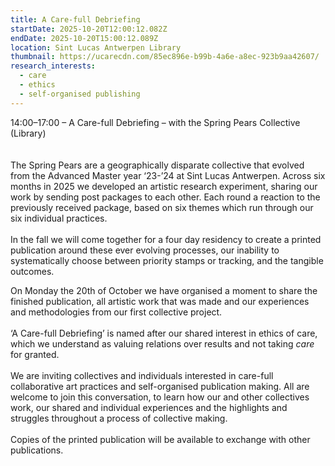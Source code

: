 ```yaml
---
title: A Care-full Debriefing
startDate: 2025-10-20T12:00:12.082Z
endDate: 2025-10-20T15:00:12.089Z
location: Sint Lucas Antwerpen Library
thumbnail: https://ucarecdn.com/85ec896e-b99b-4a6e-a8ec-923b9aa42607/
research_interests:
  - care
  - ethics
  - self-organised publishing
---
```

14:00–17:00 – A Care-full Debriefing – with the Spring Pears Collective (Library)\
\
\
The Spring Pears are a geographically disparate collective that evolved from the Advanced Master year ‘23-’24 at Sint Lucas Antwerpen. Across six months in 2025 we developed an artistic research experiment, sharing our work by sending post packages to each other. Each round a reaction to the previously received package, based on six themes which run through our six individual practices.\
\
In the fall we will come together for a four day residency to create a printed publication around these ever evolving processes, our inability to systematically choose between priority stamps or tracking, and the tangible outcomes. 

On Monday the 20th of October we have organised a moment to share the finished publication, all artistic work that was made and our experiences and methodologies from our first collective project.\
\
‘A Care-full Debriefing’ is named after our shared interest in ethics of care, which we understand as valuing relations over results and not taking *care* for granted.\
\
We are inviting collectives and individuals interested in care-full collaborative art practices and self-organised publication making. All are welcome to join this conversation, to learn how our and other collectives work, our shared and individual experiences and the highlights and struggles throughout a process of collective making.\
\
Copies of the printed publication will be available to exchange with other publications.